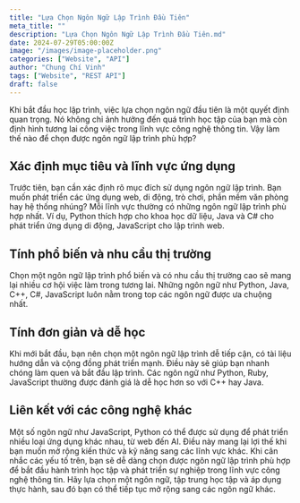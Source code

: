 ```yaml
---
title: "Lựa Chọn Ngôn Ngữ Lập Trình Đầu Tiên"
meta_title: ""
description: "Lựa Chọn Ngôn Ngữ Lập Trình Đầu Tiên.md"
date: 2024-07-29T05:00:00Z
image: "/images/image-placeholder.png"
categories: ["Website", "API"]
author: "Chung Chí Vinh"
tags: ["Website", "REST API"]
draft: false
---
```


Khi bắt đầu học lập trình, việc lựa chọn ngôn ngữ đầu tiên là một quyết định quan trọng. Nó không chỉ ảnh hưởng đến quá trình học tập của bạn mà còn định hình tương lai công việc trong lĩnh vực công nghệ thông tin. Vậy làm thế nào để chọn được ngôn ngữ lập trình phù hợp?

## Xác định mục tiêu và lĩnh vực ứng dụng

Trước tiên, bạn cần xác định rõ mục đích sử dụng ngôn ngữ lập trình. Bạn muốn phát triển các ứng dụng web, di động, trò chơi, phần mềm văn phòng hay hệ thống nhúng? Mỗi lĩnh vực thường có những ngôn ngữ lập trình phù hợp nhất. Ví dụ, Python thích hợp cho khoa học dữ liệu, Java và C# cho phát triển ứng dụng di động, JavaScript cho lập trình web.

## Tính phổ biến và nhu cầu thị trường

Chọn một ngôn ngữ lập trình phổ biến và có nhu cầu thị trường cao sẽ mang lại nhiều cơ hội việc làm trong tương lai. Những ngôn ngữ như Python, Java, C++, C#, JavaScript luôn nằm trong top các ngôn ngữ được ưa chuộng nhất.

## Tính đơn giản và dễ học

Khi mới bắt đầu, bạn nên chọn một ngôn ngữ lập trình dễ tiếp cận, có tài liệu hướng dẫn và cộng đồng phát triển mạnh. Điều này sẽ giúp bạn nhanh chóng làm quen và bắt đầu lập trình. Các ngôn ngữ như Python, Ruby, JavaScript thường được đánh giá là dễ học hơn so với C++ hay Java.

## Liên kết với các công nghệ khác

Một số ngôn ngữ như JavaScript, Python có thể được sử dụng để phát triển nhiều loại ứng dụng khác nhau, từ web đến AI. Điều này mang lại lợi thế khi bạn muốn mở rộng kiến thức và kỹ năng sang các lĩnh vực khác.
Khi cân nhắc các yếu tố trên, bạn sẽ dễ dàng chọn được ngôn ngữ lập trình phù hợp để bắt đầu hành trình học tập và phát triển sự nghiệp trong lĩnh vực công nghệ thông tin. Hãy lựa chọn một ngôn ngữ, tập trung học tập và áp dụng thực hành, sau đó bạn có thể tiếp tục mở rộng sang các ngôn ngữ khác.
